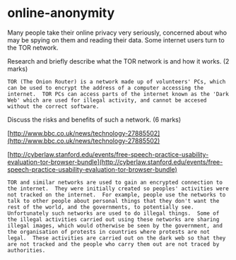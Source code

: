 online-anonymity
================

Many people take their online privacy very seriously, concerned about who may be spying on them and reading their data. Some internet users turn to the TOR network.

Research and briefly describe what the TOR network is and how it works. (2 marks)

```
TOR (The Onion Router) is a network made up of volunteers' PCs, which can be used to encrypt the address of a computer accessing the internet.  TOR PCs can access parts of the internet known as the 'Dark Web' which are used for illegal activity, and cannot be accesed without the correct software.
```

Discuss the risks and benefits of such a network. (6 marks)

[http://www.bbc.co.uk/news/technology-27885502](http://www.bbc.co.uk/news/technology-27885502)

[http://cyberlaw.stanford.edu/events/free-speech-practice-usability-evaluation-tor-browser-bundle](http://cyberlaw.stanford.edu/events/free-speech-practice-usability-evaluation-tor-browser-bundle)


```
TOR and similar networks are used to gain an encrypted connection to the internet.  They were initially created so peoples' activities were not tracked on the internet.  For example, people use the networks to talk to other people about personal things that they don't want the rest of the world, and the governments, to potentially see.
Unfortunately such networks are used to do illegal things.  Some of the illegal activities carried out using these networks are sharing illegal images, which would otherwise be seen by the government, and the organisation of protests in countries where protests are not legal.  These activities are carried out on the dark web so that they are not tracked and the people who carry them out are not traced by authorities.
```
